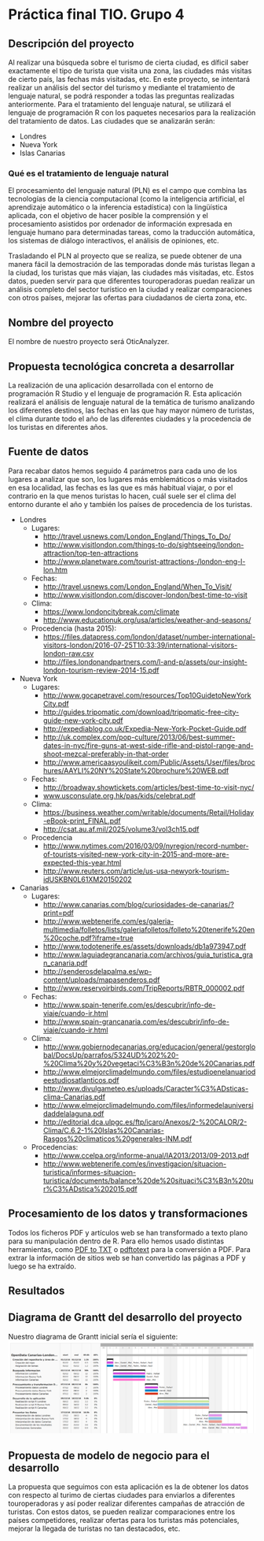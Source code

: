 # Práctica final TIO. Grupo 4

## Descripción del proyecto
Al realizar una búsqueda sobre el turismo de cierta ciudad, es díficil saber exactamente el tipo de turista que visita una zona, las ciudades más visitas de cierto país, las fechas más visitadas, etc. En este proyecto, se intentará realizar un análisis del sector del turismo y mediante el tratamiento de lenguaje natural, se podrá responder a todas las preguntas realizadas anteriormente. 
Para el tratamiento del lenguaje natural, se utilizará el lenguaje de programación R con los paquetes necesarios para la realización del tratamiento de datos.
Las ciudades que se analizarán serán: 
* Londres
* Nueva York
* Islas Canarias

### Qué es el tratamiento de lenguaje natural
El procesamiento del lenguaje natural (PLN) es el campo que combina las tecnologías de la ciencia computacional (como la inteligencia artificial, el aprendizaje automático o la inferencia estadística) con la lingüística aplicada, con el objetivo de hacer posible la comprensión y el procesamiento asistidos por ordenador de información expresada en lenguaje humano para determinadas tareas, como la traducción automática, los sistemas de diálogo interactivos, el análisis de opiniones, etc.

Trasladando el PLN al proyecto que se realiza, se puede obtener de una manera fácil la demostración de las temporadas donde más turistas llegan a la ciudad, los turistas que más viajan, las ciudades más visitadas, etc. Estos datos, pueden servir para que diferentes touroperadoras puedan realizar un análisis completo del sector turístico en la ciudad y realizar comparaciones con otros países, mejorar las ofertas para ciudadanos de cierta zona, etc.

## Nombre del proyecto
El nombre de nuestro proyecto será OticAnalyzer.

## Propuesta tecnológica concreta a desarrollar
La realización de una aplicación desarrollada con el entorno de programación R Studio y el lenguaje de programación R. Esta aplicación realizará el análisis de lenguaje natural de la temática de turismo analizando los diferentes destinos, las fechas en las que hay mayor número de turistas, el clima durante todo el año de las diferentes ciudades y la procedencia de los turistas en diferentes años.

## Fuente de datos
Para recabar datos hemos seguido 4 parámetros para cada uno de los lugares a analizar que son, los lugares más emblemáticos o más visitados en esa localidad, las fechas es las que es más habitual viajar, o por el contrario en la que menos turistas lo hacen, cuál suele ser el clima del entorno durante el año y también los países de procedencia de los turistas.

* Londres
    * Lugares:
        * http://travel.usnews.com/London_England/Things_To_Do/
        * http://www.visitlondon.com/things-to-do/sightseeing/london-attraction/top-ten-attractions
        * http://www.planetware.com/tourist-attractions-/london-eng-l-lon.htm
    * Fechas:
        * http://travel.usnews.com/London_England/When_To_Visit/
        * http://www.visitlondon.com/discover-london/best-time-to-visit
    * Clima:
        * https://www.londoncitybreak.com/climate
        * http://www.educationuk.org/usa/articles/weather-and-seasons/
    * Procedencia (hasta 2015):
        * https://files.datapress.com/london/dataset/number-international-visitors-london/2016-07-25T10:33:39/international-visitors-london-raw.csv
        * http://files.londonandpartners.com/l-and-p/assets/our-insight-london-tourism-review-2014-15.pdf
* Nueva York
    * Lugares:
        * http://www.gocapetravel.com/resources/Top10GuidetoNewYorkCity.pdf
        * http://guides.tripomatic.com/download/tripomatic-free-city-guide-new-york-city.pdf
        * http://expediablog.co.uk/Expedia-New-York-Pocket-Guide.pdf
        * http://uk.complex.com/pop-culture/2013/06/best-summer-dates-in-nyc/fire-guns-at-west-side-rifle-and-pistol-range-and-shoot-mezcal-preferably-in-that-order
        * http://www.americaasyoulikeit.com/Public/Assets/User/files/brochures/AAYLI%20NY%20State%20brochure%20WEB.pdf
    * Fechas:
        * http://broadway.showtickets.com/articles/best-time-to-visit-nyc/
        * www.usconsulate.org.hk/pas/kids/celebrat.pdf
    * Clima:
        * https://business.weather.com/writable/documents/Retail/Holiday-eBook-print_FINAL.pdf
        * http://csat.au.af.mil/2025/volume3/vol3ch15.pdf
    * Procedencia
        * http://www.nytimes.com/2016/03/09/nyregion/record-number-of-tourists-visited-new-york-city-in-2015-and-more-are-expected-this-year.html
        * http://www.reuters.com/article/us-usa-newyork-tourism-idUSKBN0L61XM20150202
* Canarias
    * Lugares:
        * http://www.canarias.com/blog/curiosidades-de-canarias/?print=pdf
        * http://www.webtenerife.com/es/galeria-multimedia/folletos/lists/galeriafolletos/folleto%20tenerife%20en%20coche.pdf?iframe=true
        * http://www.todotenerife.es/assets/downloads/db1a973947.pdf
        * http://www.laguiadegrancanaria.com/archivos/guia_turistica_gran_canaria.pdf
        * http://senderosdelapalma.es/wp-content/uploads/mapasenderos.pdf
        * http://www.reservoirbirds.com/TripReports/RBTR_000002.pdf
    * Fechas:
        * http://www.spain-tenerife.com/es/descubrir/info-de-viaje/cuando-ir.html
        * http://www.spain-grancanaria.com/es/descubrir/info-de-viaje/cuando-ir.html
    * Clima:
        * http://www.gobiernodecanarias.org/educacion/general/gestorglobal/DocsUp/parrafos/5324UD%202%20-%20Clima%20y%20vegetaci%C3%B3n%20de%20Canarias.pdf
        * http://www.elmejorclimadelmundo.com/files/estudioenelanuariodeestudiosatlanticos.pdf
        * http://www.divulgameteo.es/uploads/Caracter%C3%ADsticas-clima-Canarias.pdf
        * http://www.elmejorclimadelmundo.com/files/informedelauniversidaddelalaguna.pdf
        * http://editorial.dca.ulpgc.es/ftp/icaro/Anexos/2-%20CALOR/2-Clima/C.6.2-1%20Islas%20Canarias-Rasgos%20climaticos%20generales-INM.pdf
    * Procedencias: 
        * http://www.ccelpa.org/informe-anual/IA2013/2013/09-2013.pdf
        * http://www.webtenerife.com/es/investigacion/situacion-turistica/informes-situacion-turistica/documents/balance%20de%20situaci%C3%B3n%20tur%C3%ADstica%202015.pdf


## Procesamiento de los datos y transformaciones
Todos los ficheros PDF y artículos web se han transformado a texto plano para su manipulación dentro de R. Para ello hemos usado distintas herramientas, como [PDF to TXT](http://pdftotext.com/es/) o [pdftotext](http://www.tutorialspoint.com/unix_commands/pdftotext.htm) para la conversión a PDF. Para extrar la información de sitios web se han convertido las páginas a PDF y luego se ha extraído.

## Resultados

## Diagrama de Grantt del desarrollo del proyecto
Nuestro diagrama de Grantt inicial sería el siguiente:
![Diagrama de Grantt](Grantt.PNG)

## Propuesta de modelo de negocio para el desarrollo
La propuesta que seguimos con esta aplicación es la de obtener los datos con respecto al turimo de ciertas ciudades para enviarlos a diferentes touroperadoras y así poder realizar diferentes campañas de atracción de turistas. Con estos datos, se pueden realizar comparaciones entre los países competidores, realizar ofertas para los turistas más potenciales, mejorar la llegada de turistas no tan destacados, etc.
